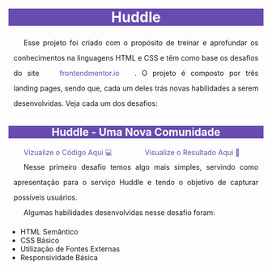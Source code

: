 <style>

    * {
        font-family:
    }

    a {
        pointer-events: none;
        color: black;
    }

    #a-active {
        pointer-events: all;
        color: hsl(257, 40%, 49%);
        text-decoration: none;
        padding: 5px 10px;
        margin: 0 20px;
    }

    #a-active:hover {
        color: hsl(300, 69%, 71%);
        background: hsl(257, 40%, 49%);
    }

    main h1, h2 {
        display: block;
        background: hsl(257, 40%, 49%);
        color: #fff;
        text-align: center;
    }

    p {
        text-align: justify;
        line-height: 30px;
        text-indent: 20px;
        margin: 0 10px;
        padding: 0;
    }

    main {
        min-width: 300px;
        max-width: 650px;
        margin: auto
    }

</style>

<main>
    <h1>Huddle</h1>
    <p>Esse projeto foi criado com o propósito de treinar e aprofundar os conhecimentos na linguagens HTML e CSS e têm como base os desafios do site <a id="a-active" href="https://frontendmentor.io">frontendmentor.io</a>. O projeto é composto por três landing pages, sendo que, cada um deles trás novas habilidades a serem desenvolvidas. Veja cada um dos desafios:</p>
    <h2>Huddle - Uma Nova Comunidade</h2> 
    <a id="a-active" href="https://github.com/thiagoomatheus/huddle-landing-page/blob/main/index/landing-page1.html" target='_parent_'>Vizualize o Código Aqui 💻</a>
    <a id="a-active" href="https://thiagoomatheus.github.io/huddle-landing-page/index/landing-page1.html" target='_parent_'>Visualize o Resultado Aqui 🏁</a>
    <p>Nesse primeiro desafio temos algo mais simples, servindo como apresentação para o serviço Huddle e tendo o objetivo de capturar possíveis usuários.</p>
    <p>Algumas habilidades desenvolvidas nesse desafio foram:</p>
    <ul>
        <li>HTML Semântico</li>
        <li>CSS Básico</li>
        <li>Utilização de Fontes Externas</li>
        <li>Responsividade Básica</li>
    </ul>
</main>
